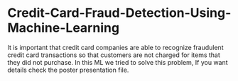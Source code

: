# Credit-Card-Fraud-Detection-Using-Machine-Learning
It is important that credit card companies are able to recognize fraudulent credit card transactions so that customers are not charged for items that they did not purchase.
In this ML we tried to solve this problem, If you want details check the poster presentation file.
